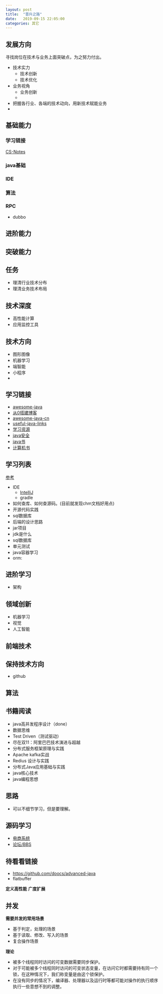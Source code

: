 ```yaml
---
layout: post
title:  "晋升之路"
date:   2019-09-15 22:05:00
categories: 其它
---
```


## 发展方向

寻找岗位在技术与业务上面突破点，为之努力付出。

* 技术实力
    * 技术创新
    * 技术优化
* 业务视角
    * 业务创新
    * 
* 把握各行业、各端的技术动向，用新技术赋能业务
* 

## 基础能力

### 学习链接
[CS-Notes](https://github.com/CyC2018/CS-Notes)

### java基础
### IDE
### 算法
### RPC

* dubbo

## 进阶能力
## 突破能力

## 任务

* 理清行业技术分布
* 理清业务技术布局

## 技术深度

* 高性能计算
* 应用监控工具

## 技术方向

* 图形图像
* 机器学习
* 端智能
* 小程序
* 


## 学习链接

* [awesome-java](https://github.com/uhub/awesome-java)
* [从0搭建博客](https://github.com/b3log/solo)
* [awesome-java-cn](https://github.com/jobbole/awesome-java-cn)
* [useful-java-links](https://github.com/Vedenin/useful-java-links)
* [学习资源](https://github.com/CleverFan/awesome-java-datum)
* [java安全](https://github.com/guardrailsio/awesome-java-security)
* [java书](https://github.com/sorenduan/awesome-java-books)
* [计算机书](https://github.com/yanbinghu/awesome-programming-books)

## 学习列表

[参考](https://www.cnblogs.com/Shunia123/p/10572607.html)

* IDE
    * [IntelliJ](https://github.com/judasn/IntelliJ-IDEA-Tutorial)
    * gradle
* 如何查库、如何查源码。(目前就发现chm文档好用点)
* 开源代码实践
* sql数据库
* 后端的设计思路
* jar项目
* jdk是什么
* sql数据库
* 单元测试
* java容器学习
* orm:

## 进阶学习

* 架构

## 领域创新

* 机器学习
* 视觉
* 人工智能

## 前端技术

## 保持技术方向

* github

## 算法

## 书籍阅读

* java高并发程序设计（done）
* 数据思维
* Test Driven（测试驱动）
* 尽在双11：阿里巴巴技术演进与超越
* 分布式服务框架原理与实践
* Apache kafka实战
* Redius 设计与实践
* 分布式Java应用基础与实践
* java核心技术
* java编程思想

## 思路

* 可以不细节学习，但是要理解。

## 源码学习

* [电商系统](https://github.com/macrozheng/mall)
* [论坛/BBS](https://github.com/b3log/symphony)

## 待看看链接

* https://github.com/doocs/advanced-java
* flatbuffer

**定义高性能**
**广度扩展**

## 并发

**需要并发的常用场景**

* 基于判定，处理的场景
* 基于读取、修改、写入的场景
* 复合操作场景

**理论**

* 被多个线程同时访问的可变数据需要同步保护。
* 对于可能被多个线程同时访问的可变状态变量，在访问它时都需要持有同一个锁，在这种情况下，我们称变量是由这个锁保护。
* 在没有同步的情况下，编译器、处理器以及运行时等都可能对操作的执行顺序执行一些意想不到的调整。
